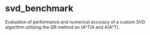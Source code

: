 # svd_benchmark
Evaluation of performance and numerical accuracy of a custom SVD algorithm utilizing the QR method on (A^T)A and A(A^T).
